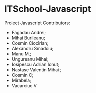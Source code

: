 # ITSchool-Javascript
Proiect Javascript
Contributors:

- Fagadau Andrei;
- Mihai Burileanu;
- Cosmin Ciocîrlan;
- Alexandru Smadoiu;
- Manu M.;
- Ungureanu Mihai;
- Iosipescu Adrian Ionut;
- Nastase Valentin Mihai ;
- Cosmin C;
- Mirabela;
- Vacarciuc V
